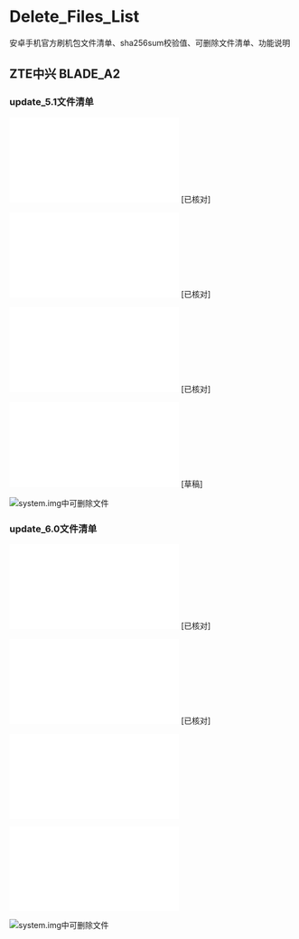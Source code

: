 # Delete_Files_List
安卓手机官方刷机包文件清单、sha256sum校验值、可删除文件清单、功能说明

## ZTE中兴 BLADE_A2

### update_5.1文件清单

![system.img中常规文件](ZTE/BLADE_A2/update_5.1/system.img中常规文件.txt) [已核对]

![system.img中符号链接](ZTE/BLADE_A2/update_5.1/system.img中符号链接.txt) [已核对]

![system.img中常规文件sha256sum](ZTE/BLADE_A2/update_5.1/system.img中常规文件sha256sum.txt) [已核对]

![system.img中常规文件作用说明](ZTE/BLADE_A2/update_5.1/system.img中常规文件作用说明.txt) [草稿]

![system.img中可删除文件](ZTE/BLADE_A2/update_5.1/Delete_Files_List)

### update_6.0文件清单

![system.img中常规文件](ZTE/BLADE_A2/update_6.0/system.img中常规文件.txt) [已核对]

![system.img中符号链接](ZTE/BLADE_A2/update_6.0/system.img中符号链接.txt) [已核对]

![system.img中常规文件sha256sum](ZTE/BLADE_A2/update_6.0/system.img中常规文件sha256sum.txt)

![system.img中常规文件作用说明](ZTE/BLADE_A2/update_6.0/system.img中常规文件作用说明.txt)

![system.img中可删除文件](ZTE/BLADE_A2/update_6.0/Delete_Files_List)
